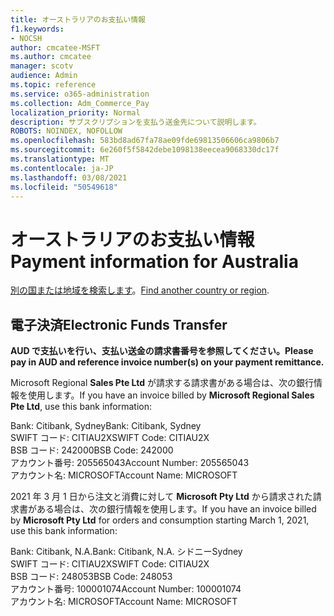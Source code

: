 ```yaml
---
title: オーストラリアのお支払い情報
f1.keywords:
- NOCSH
author: cmcatee-MSFT
ms.author: cmcatee
manager: scotv
audience: Admin
ms.topic: reference
ms.service: o365-administration
ms.collection: Adm_Commerce_Pay
localization_priority: Normal
description: サブスクリプションを支払う送金先について説明します。
ROBOTS: NOINDEX, NOFOLLOW
ms.openlocfilehash: 583bd8ad67fa78ae09fde69813506606ca9806b7
ms.sourcegitcommit: 6e260f5f5842debe1098138eecea9068330dc17f
ms.translationtype: MT
ms.contentlocale: ja-JP
ms.lasthandoff: 03/08/2021
ms.locfileid: "50549618"
---
```

# <a name="payment-information-for-australia"></a><span data-ttu-id="55b34-103">オーストラリアのお支払い情報</span><span class="sxs-lookup"><span data-stu-id="55b34-103">Payment information for Australia</span></span>

<span data-ttu-id="55b34-104">[別の国または地域を検索します](../billing-and-payments/pay-for-your-subscription.md)。</span><span class="sxs-lookup"><span data-stu-id="55b34-104">[Find another country or region](../billing-and-payments/pay-for-your-subscription.md).</span></span>

## <a name="electronic-funds-transfer"></a><span data-ttu-id="55b34-105">電子決済</span><span class="sxs-lookup"><span data-stu-id="55b34-105">Electronic Funds Transfer</span></span>

<span data-ttu-id="55b34-106">**AUD で支払いを行い、支払い送金の請求書番号を参照してください。**</span><span class="sxs-lookup"><span data-stu-id="55b34-106">**Please pay in AUD and reference invoice number(s) on your payment remittance.**</span></span>

<span data-ttu-id="55b34-107">Microsoft Regional **Sales Pte Ltd** が請求する請求書がある場合は、次の銀行情報を使用します。</span><span class="sxs-lookup"><span data-stu-id="55b34-107">If you have an invoice billed by **Microsoft Regional Sales Pte Ltd**, use this bank information:</span></span>

<span data-ttu-id="55b34-108">Bank: Citibank, Sydney</span><span class="sxs-lookup"><span data-stu-id="55b34-108">Bank: Citibank, Sydney</span></span>\
<span data-ttu-id="55b34-109">SWIFT コード: CITIAU2X</span><span class="sxs-lookup"><span data-stu-id="55b34-109">SWIFT Code: CITIAU2X</span></span>\
<span data-ttu-id="55b34-110">BSB コード: 242000</span><span class="sxs-lookup"><span data-stu-id="55b34-110">BSB Code: 242000</span></span>\
<span data-ttu-id="55b34-111">アカウント番号: 205565043</span><span class="sxs-lookup"><span data-stu-id="55b34-111">Account Number: 205565043</span></span>\
<span data-ttu-id="55b34-112">アカウント名: MICROSOFT</span><span class="sxs-lookup"><span data-stu-id="55b34-112">Account Name: MICROSOFT</span></span>

<span data-ttu-id="55b34-113">2021 年 3 月 1 日から注文と消費に対して **Microsoft Pty Ltd** から請求された請求書がある場合は、次の銀行情報を使用します。</span><span class="sxs-lookup"><span data-stu-id="55b34-113">If you have an invoice billed by **Microsoft Pty Ltd** for orders and consumption starting March 1, 2021, use this bank information:</span></span>

<span data-ttu-id="55b34-114">Bank: Citibank, N.A.</span><span class="sxs-lookup"><span data-stu-id="55b34-114">Bank: Citibank, N.A.</span></span> <span data-ttu-id="55b34-115">シドニー</span><span class="sxs-lookup"><span data-stu-id="55b34-115">Sydney</span></span>\
<span data-ttu-id="55b34-116">SWIFT コード: CITIAU2X</span><span class="sxs-lookup"><span data-stu-id="55b34-116">SWIFT Code: CITIAU2X</span></span>\
<span data-ttu-id="55b34-117">BSB コード: 248053</span><span class="sxs-lookup"><span data-stu-id="55b34-117">BSB Code: 248053</span></span>\
<span data-ttu-id="55b34-118">アカウント番号: 100001074</span><span class="sxs-lookup"><span data-stu-id="55b34-118">Account Number: 100001074</span></span>\
<span data-ttu-id="55b34-119">アカウント名: MICROSOFT</span><span class="sxs-lookup"><span data-stu-id="55b34-119">Account Name: MICROSOFT</span></span>